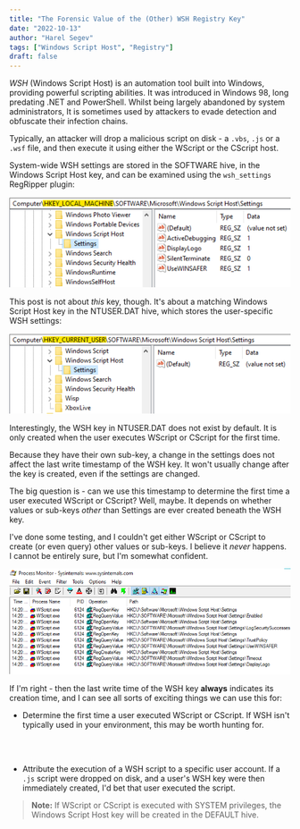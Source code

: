 ```yaml
---
title: "The Forensic Value of the (Other) WSH Registry Key"
date: "2022-10-13"
author: "Harel Segev"
tags: ["Windows Script Host", "Registry"]
draft: false
---
```


*WSH* (Windows Script Host) is an automation tool built into Windows, providing powerful scripting abilities. It was introduced in Windows 98, long predating .NET and PowerShell. Whilst being largely abandoned by system administrators, It is sometimes used by attackers to evade detection and obfuscate their infection chains.

Typically, an attacker will drop a malicious script on disk - a `.vbs`, `.js` or a `.wsf` file, and then execute it using either the WScript or the CScript host.

System-wide WSH settings are stored in the SOFTWARE hive, in the Windows Script Host key, and can be examined using the `wsh_settings` RegRipper plugin:

![](images/wsh_settings_hklm.png)

This post is not about *this* key, though. It's about a matching Windows Script Host key in the NTUSER.DAT hive, which stores the user-specific WSH settings:

![](images/wsh_settings_hkcu.png)

Interestingly, the WSH key in NTUSER.DAT does not exist by default. It is only created when the user executes WScript or CScript for the first time.

Because they have their own sub-key, a change in the settings does not affect the last write timestamp of the WSH key. It won't usually change after the key is created, even if the settings are changed.

The big question is - can we use this timestamp to determine the first time a user executed WScript or CScript? Well, maybe. It depends on whether values or sub-keys *other* than Settings are ever created beneath the WSH key.

I've done some testing, and I couldn't get either WScript or CScript to create (or even query) other values or sub-keys. I believe it *never* happens. I cannot be entirely sure, but I'm somewhat confident.

![](images/wscript_procmon.png)

If I'm right - then the last write time of the WSH key **always** indicates its creation time, and I can see all sorts of exciting things we can use this for:

* Determine the first time a user executed WScript or CScript. If WSH isn't typically used in your environment, this may be worth hunting for.

<br></br>

* Attribute the execution of a WSH script to a specific user account. If a `.js` script were dropped on disk, and a user's WSH key were then immediately created, I'd bet that user executed the script.

> **Note:** If WScript or CScript is executed with SYSTEM privileges, the Windows Script Host key will be created in the DEFAULT hive.
